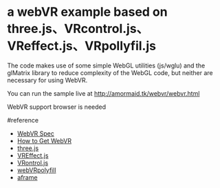 # a webVR example based on three.js、VRcontrol.js、VReffect.js、VRpollyfil.js


The code makes use of some simple WebGL utilities (js/wglu) and the glMatrix library to reduce
complexity of the WebGL code, but neither are necessary for using WebVR.

You can run the sample live at http://amormaid.tk/webvr/webvr.html

WebVR    support     browser is needed

#reference
 - [WebVR Spec](https://mozvr.github.io/webvr-spec/)
 - [How to Get WebVR](http://webvr.info/)
 - [three.js](https://threejs.org/)
 - [VREffect.js](https://github.com/mrdoob/three.js/blob/master/examples/js/effects/VREffect.js)
 - [VRontrol.js](https://github.com/mrdoob/three.js/blob/master/examples/js/controls/VRControls.js)
 - [webVRpolyfill](https://github.com/googlevr/webvr-polyfill)
 - [aframe](https://aframe.io/)
